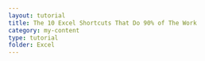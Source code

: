 ```yaml
---
layout: tutorial
title: The 10 Excel Shortcuts That Do 90% of The Work
category: my-content
type: tutorial
folder: Excel
---
```

